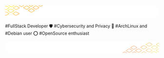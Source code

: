 ![header image](./images/background-top.png)

#FullStack Developer 🛡️ #Cybersecurity and Privacy 🐧 #ArchLinux and #Debian user  ⭕ #OpenSource enthusiast

![footer image](./images/background-bottom.png)

